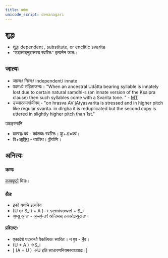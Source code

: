 ```yaml
---
title: प्रभेदाः
unicode_script: devanagari
---
```


## शुद्धः
- शुद्धः dependent , substitute, or enclitic svarita
- "उदात्तादनुदात्तस्य स्वरितः" इत्यनेन जातः।

## जात्यः
- जात्यः/ नित्यः/ independent/ innate
- पदमध्ये संहिताजन्यः। "When an ancestral Udātta bearing syllable is innately lost due to certain natural saṃdhi-s (an innate version of the Kṣaipra clause) then such syllables come with a Svarita tone. "  - [MT](https://manasataramgini.files.wordpress.com/2008/09/svaras_new.pdf)
- उच्चारणमर्वाचीनम् - "on hrasva AV jAtyasvarita is stressed and in higher pitch like regular svarita. in dIrgha it is reduplicated but the second copy is uttered in slightly higher pitch than 1st."

उदाहरणानि

- वात्स्यः॒ क्व॑ - क्व॑शब्दः स्वरितः। कु+अ॒=क्व॑। 
- वि+आ॒पि॒थ॒ - व्या॑पिथ। वी॒र्या॑णि।

## अनित्यः
### कम्पः
[कम्पपृष्ठो](../kampaH/) भिन्नः।

### क्षैप्रः
- इको यणचि इत्यनेन
- (U or S_i) + A ) ->‌ semivowel + S_i
- अ॒प्सु अ॒न्तः - अ॒प्स्व॒॑न्तः! अन्तिमस् तकारोऽप्युदात्तः। 

#### प्रश्लिष्टः
- एकादेशे पदसन्धौ वैकल्पिकः स्वरितः। न ए॒व - नै॒॑व।
- (U + A ) ->‌S_i 
- [ (A + U ) ->‌U इति साधारणनियमस्यापवादः।]
